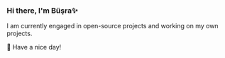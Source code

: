 


### Hi there, I'm Büşra✨ 



I am currently engaged in open-source projects and working on my own projects.



 🌟 Have a nice day!






